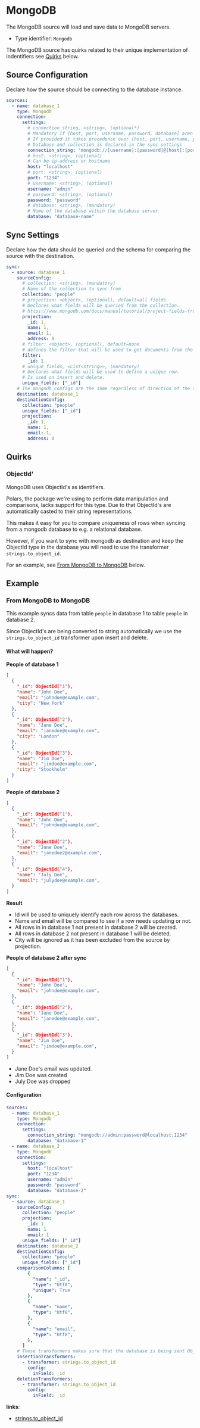 # MongoDB
The MongoDB source will load and save data to MongoDB servers.

- Type identifier: `Mongodb`

The MongoDB source has quirks related to their unique implementation of indentifiers see [Quirks](#quirks) below.

## Source Configuration 
Declare how the source should be connecting to the database instance.
```yaml
sources:
  - name: database_1
    type: Mongodb
    connection:
      settings:
        # connection_string, <string>, (optional*)
        # Mandatory if [host, port, username, password, database] aren't specified.
        # If provided it takes precedence over [host, port, username, password, database]
        # Database and collection is declared in the sync settings
        connection_string: "mongodb://[username]:[password]@[host]:[port]"
        # host: <string>, (optional)
        # Can be ip-address or hostname
        host: "localhost"
        # port: <string>, (optional)
        port: "1234"
        # username: <string>, (optional)
        username: "admin"
        # password: <string>, (optional)
        password: "password"
        # database: <string>, (mandatory)
        # Name of the database within the database server
        database: "database-name"
```

## Sync Settings
Declare how the data should be queried and the schema for comparing the source with the destination.
```yaml
sync:
  - source: database_1
    sourceConfig:
      # collection: <string>, (mandatory)
      # Name of the collection to sync from
      collection: "people"
      # projection: <object>, (optional), default=all fields
      # Declares what fields will be queried from the collection.
      # https://www.mongodb.com/docs/manual/tutorial/project-fields-from-query-results/
      projection: 
        _id: 1,
        name: 1,
        email: 1,
        address: 0
      # filter: <object>, (optional), default=none 
      # defines the filter that will be used to get documents from the collection.
      filter:
        _id: 1
      # unique_fields, <List<string>>, (mandatory)
      # Declares what fields will be used to define a unique row.
      # Is used on insert and delete.
      unique_fields: ["_id"]
    # The mongodb configs are the same regardless of direction of the sync
    destination: database_1
    destinationConfig:
      collection: "people"
      unique_fields: ["_id"]
      projection: 
        _id: 1,
        name: 1,
        email: 1,
        address: 0
```

## Quirks
### ObjectId'
MongoDB uses ObjectId's as identifiers.

Polars, the package we're using to perform data manipulation and comparisons, lacks support for this type. Due to that ObjectId's are automatically casted to their string representations.

This makes it easy for you to compare uniqueness of rows when syncing from a mongodb database to e.g. a relational database.

However, if you want to sync with mongodb as destination and keep the ObjectId type in the database you will need to use the transformer `strings.to_object_id`.

For an example, see [From MongoDB to MongoDB](#from-mongodb-to-mongodb) below.

## Example

### From MongoDB to MongoDB
This example syncs data from table `people` in database 1 to table `people` in database 2.

Since ObjectId's are being converted to string automatically we use the `strings.to_object_id` transformer upon insert and delete.


#### What will happen?
**People of database 1**

```json
[
  {
    "_id": ObjectId("1"),
    "name": "John Doe",
    "email": "johndoe@example.com",
    "city": "New York"
  },
  {
    "_id": ObjectId("2"),
    "name": "Jane Doe",
    "email": "janedoe@example.com",
    "city": "London"
  },
  {
    "_id": ObjectId("3"),
    "name": "Jim Doe",
    "email": "jimdoe@example.com",
    "city": "Stockholm"
  }
]
```

**People of database 2**

```json
[
  {
    "_id": ObjectId("1"),
    "name": "John Doe",
    "email": "johndoe@example.com",
  },
  {
    "_id": ObjectId("2"),
    "name": "Jane Doe",
    "email": "janedoe2@example.com",
  },
  {
    "_id": ObjectId("4"),
    "name": "July Doe",
    "email": "julydoe@example.com",
  }
]
```

**Result**
- Id will be used to uniquely identify each row across the databases.
- Name and email will be compared to see if a row needs updating or not.
- All rows in in database 1 not present in database 2 will be created.
- All rows in database 2 not present in database 1 will be deleted.
- City will be ignored as it has been excluded from the source by projection.


**People of database 2 after sync**

```json
[
  {
    "_id": ObjectId("1"),
    "name": "John Doe",
    "email": "johndoe@example.com",
  },
  {
    "_id": ObjectId("2"),
    "name": "Jane Doe",
    "email": "janedoe@example.com",
  },
  {
    "_id": ObjectId("3"),
    "name": "Jim Doe",
    "email": "jimdoe@example.com",
  }
]
```
- Jane Doe's email was updated.
- Jim Doe was created
- July Doe was dropped

#### Configuration

```yaml
sources:
  - name: database_1
    type: Mongodb
    connection:
      settings:
        connection_string: "mongodb://admin:password@localhost:1234"
        database: "database-1"
  - name: database_2
    type: Mongodb
    connection:
      settings:
        host: "localhost"
        port: "1234"
        username: "admin"
        password: "password"
        database: "database-2"
sync:
  - source: database_1
    sourceConfig:
      collection: "people"
      projection:
        _id: 1
        name: 1
        email: 1
      unique_fields: ["_id"]
    destination: database_2
    destinationConfig:
      collection: "people"
      unique_fields: ["_id"]
    comparisonColumns: [
        {
          "name": "_id",
          "type": "Utf8",
          "unique": True
        },
        {
          "name": "name",
          "type": "Utf8",
        },
        {
          "name": "email",
          "type": "Utf8",
        },
      ]
    # These transformers makes sure that the database is being sent ObjectIds's of the _id field values instead of the string representations being used in beetl. 
    insertionTransformers:
      - transformer: strings.to_object_id
        config:
          inField: _id
    deletionTransformers:
      - transformer: strings.to_object_id
        config:
          inField: _id
```
**links**:
- [strings.to_object_id](/transformers/strings#to-object-id)
